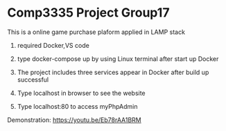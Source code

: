 # Comp3335 Project Group17

This is a online game purchase plaform applied in LAMP stack

1. required Docker,VS code 

2. type docker-compose up by using Linux terminal after start up Docker

3. The project includes three services appear in Docker after build up successful 

4. Type localhost in browser to see the website 

5. Type localhost:80 to access myPhpAdmin

Demonstration: 
https://youtu.be/Eb78rAA1BRM


